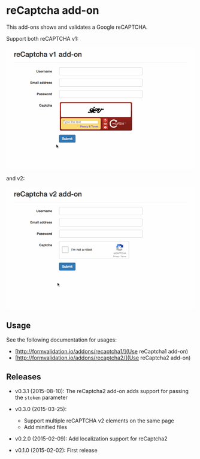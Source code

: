 reCaptcha add-on
================

This add-ons shows and validates a Google reCAPTCHA.

Support both reCAPTCHA v1:

![reCAPTCHA v1](screenshot/v1.gif)

and v2:

![reCAPTCHA v2](screenshot/v2.gif)

## Usage

See the following documentation for usages:

* [http://formvalidation.io/addons/recaptcha1/](Use reCaptcha1 add-on)
* [http://formvalidation.io/addons/recaptcha2/](Use reCaptcha2 add-on)

## Releases

* v0.3.1 (2015-08-10): The reCaptcha2 add-on adds support for passing the `stoken` parameter
* v0.3.0 (2015-03-25):
    - Support multiple reCAPTCHA v2 elements on the same page
    - Add minified files

* v0.2.0 (2015-02-09): Add localization support for reCaptcha2
* v0.1.0 (2015-02-02): First release